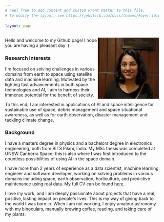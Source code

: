 ```yaml
---
# Feel free to add content and custom Front Matter to this file.
# To modify the layout, see https://jekyllrb.com/docs/themes/#overriding-theme-defaults

layout: page
---
```

<img style="float: right;" src="/assets/profile_photo.jpg" width="200" height="200">
Hello and welcome to my Github page! I hope you are having a pleasant day :)

### Research interests
I'm focused on solving challenges in various domains from
earth to space using satellite data and machine learning. Motivated by
the lighting fast advancements in both space technologies and AI, I aim to
harness their immense potential for the benefit of society. 

To this end, I am interested in applications of AI and space intelligence 
for sustainable use of space, debris management and space situational awareness, 
as well as for earth observation, disaster management and tackling climate change.

### Background
I have a masters degree in physics and a bachelors degree in electronics 
engineering, both from BITS Pilani, India. My MSc thesis was completed at UNSW
Canberra Space; this is also where I was first introduced to the countless possibilities 
of using AI in the space domain. 

I have more than 2 years of experience as a data scientist, machine learning engineer 
and software developer, working on solving problems in various domains including space, 
earth observation, horticulture, and predictive maintenance using real data. 
My full CV can be found [here](/assets/Komal_Gupta_CV.pdf).

I love my work, and I am deeply passionate about projects that have a real, 
positive, lasting impact on people's lives. This is my way of giving back to the
world I was born in. When I am not working, I enjoy amateur astronomy 
with my binoculars, manually brewing coffee, reading, and taking care of my plants.
